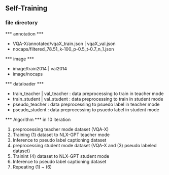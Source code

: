 ## Self-Training

### file directory
*** annotation ***
- VQA-X/annotated/vqaX_train.json | vqaX_val.json
- nocaps/filtered_78.51_k-100_p-0.5_t-0.7_n_1.json
  
*** image ***
- image/train2014 | val2014
- image/nocaps

*** dataloader ***
- train_teacher | val_teacher : data preprocessing to train in teacher mode
- train_student | val_student : data preprocessing to train in student mode
- pseudo_teacher : data preprocessing to psuedo label in teacher mode
- pseudo_student : data preprocessing to psuedo label in student mode

*** Algorithm ***
in 10 iteration
1. preprocessing teacher mode dataset (VQA-X)
2. Training (1) dataset to NLX-GPT teacher mode
3. Inference to pseudo label captioning dataset
4. preprocessing student mode dataset (VQA-X and (3) pseudo labeled dataset)
5. Trainint (4) dataset to NLX-GPT student mode
6. Inference to pseudo label captioning dataset
7. Repeating (1) ~ (6)